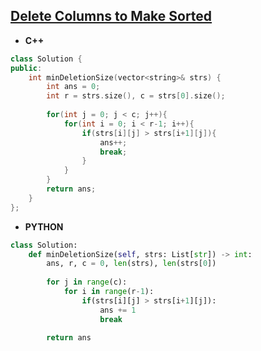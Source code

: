 ## [Delete Columns to Make Sorted](https://leetcode.com/problems/delete-columns-to-make-sorted/)

* **C++**
```cpp
class Solution {
public:
    int minDeletionSize(vector<string>& strs) {
        int ans = 0;
        int r = strs.size(), c = strs[0].size();
        
        for(int j = 0; j < c; j++){
            for(int i = 0; i < r-1; i++){
                if(strs[i][j] > strs[i+1][j]){
                    ans++;
                    break;
                }
            }
        }
        return ans;
    }
};
```

* **PYTHON**
```py
class Solution:
    def minDeletionSize(self, strs: List[str]) -> int:
        ans, r, c = 0, len(strs), len(strs[0])
        
        for j in range(c):
            for i in range(r-1):
                if(strs[i][j] > strs[i+1][j]):
                    ans += 1
                    break
        
        return ans
```
